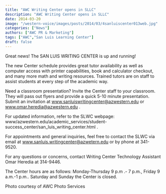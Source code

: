 ```yaml
---
title: "AWC Writing Center opens in SLLC"
description: "AWC Writing Center opens in SLLC"
date: 2014-03-20
image: "/western-voice/images/posts/2014/03/4sanluiscenter013web.jpg"
categories: ["News"]
authors: ["AWC PR & Marketing"]
tags: ["AWC","San Luis Learning Center"]
draft: false
---
```

Great news! The SAN LUIS WRITING CENTER is up and running!

The new Center schedule provides great tutor availability as well as computer access with printer capabilities, book and calculator checkout, and many more math and writing resources. Trained tutors are on staff to assist students at every step of the academic way.

Need a classroom presentation? Invite the Center staff to your classroom. They will pass out flyers and provide a quick 5-10 minute presentation. Submit an invitation at www.sanluiswritingcenter@azwestern.edu or www.omar.heredia@azwestern.edu .

For updated information, refer to the SLWC webpage: www/azwestern.edu/academic_services/student-success_center/san_luis_writing_center.html .

For appointments and general inquiries, feel free to contact the SLWC via email at www.sanluis.writingcenter@azwetern.edu or by phone at 341-9520.

For any questions or concerns, contact Writing Center Technology Assistant Omar Heredia at 314-9446.

The Center hours are as follows: Monday-Thursday 9 p.m .- 7 p.m., Friday 9 a.m.-1 p.m.. Saturday and Sunday the Center is closed.

Photo courtesy of AWC Photo Services